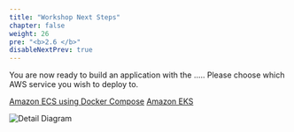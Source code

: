 ```yaml
---
title: "Workshop Next Steps"
chapter: false
weight: 26
pre: "<b>2.6 </b>"
disableNextPrev: true
---
```


You are now ready to build an application with the ..... Please choose which AWS service you wish to deploy to.

<a href="/3_deploy_ecs.html" class="credit-btn">Amazon ECS using Docker Compose</a>    <a href="/4_deploy_eks.html" class="credit-btn">Amazon EKS</a>

![Detail Diagram](/images/CICD-detail-diagram.png)

